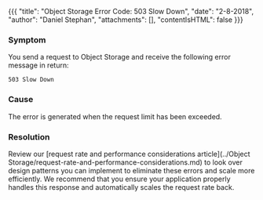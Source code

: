 {{{
  "title": "Object Storage Error Code: 503 Slow Down",
  "date": "2-8-2018",
  "author": "Daniel Stephan",
  "attachments": [],
  "contentIsHTML": false
}}}

### Symptom
You send a request to Object Storage and receive the following error message in return:
   ```
   503 Slow Down
   ```

### Cause
The error is generated when the request limit has been exceeded.

### Resolution
Review our [request rate and performance considerations article](../Object Storage/request-rate-and-performance-considerations.md) to look over design patterns you can implement to eliminate these errors and scale more efficiently. We recommend that you ensure your application properly handles this response and automatically scales the request rate back.
